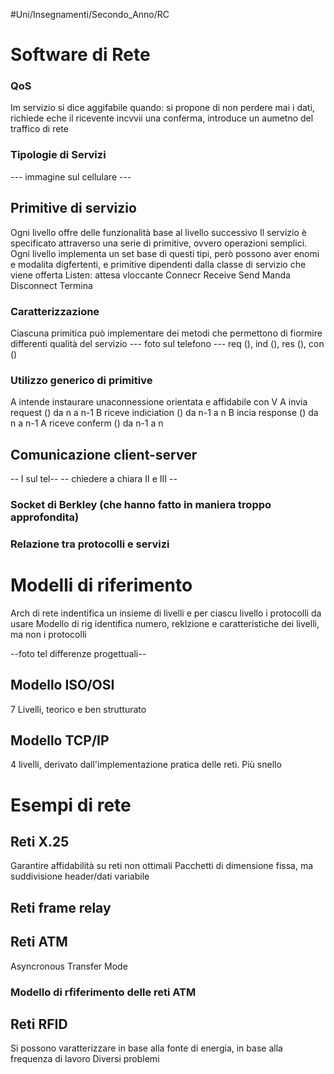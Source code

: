 #Uni/Insegnamenti/Secondo_Anno/RC 
# Software di Rete
### QoS
Im servizio si dice aggifabile quando: si propone di non perdere mai i dati, richiede eche il ricevente incvvii una conferma, introduce un aumetno del traffico di rete
### Tipologie di Servizi
--- immagine sul cellulare ---

## Primitive di servizio
Ogni livello offre delle funzionalità base al livello successivo
Il servizio è specificato attraverso una serie di primitive, ovvero operazioni semplici.
Ogni livello implementa un set base di questi tipi, però possono aver enomi e modalita digfertenti, e primitive dipendenti dalla classe di servizio che viene offerta
Listen: attesa vloccante
Connecr
Receive
Send Manda
Disconnect Termina

### Caratterizzazione
Ciascuna primitica può implementare dei metodi che permettono di fiormire differenti qualità del servizio
--- foto sul telefono --- req (), ind (), res (), con ()

### Utilizzo generico di primitive
A intende instaurare unaconnessione orientata e affidabile con V
A invia request () da n a n-1
B riceve indiciation () da n-1 a n
B incia response () da n a n-1
A riceve conferm () da n-1 a n

## Comunicazione client-server
-- I sul tel--
-- chiedere a chiara II e III --

### Socket di Berkley (che hanno fatto in maniera troppo approfondita)

### Relazione tra protocolli e servizi

# Modelli di riferimento
Arch di rete indentifica un insieme di livelli e per ciascu livello i protocolli da usare
Modello di rig identifica numero, reklzione e caratteristiche dei livelli, ma non i protocolli

--foto tel differenze progettuali--
## Modello ISO/OSI
7 Livelli, teorico e ben strutturato
## Modello TCP/IP
4 livelli, derivato dall'implementazione pratica delle reti. Più snello
# Esempi di rete
## Reti X.25
Garantire affidabilità su reti non ottimali
Pacchetti di dimensione fissa, ma suddivisione header/dati variabile

## Reti frame relay

## Reti ATM
Asyncronous Transfer Mode

### Modello di rfiferimento delle reti ATM

## Reti RFID
Si possono varatterizzare in base alla fonte di energia, in base alla frequenza di lavoro
Diversi problemi